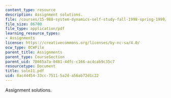 ```yaml
---
content_type: resource
description: Assignment solutions.
file: /courses/15-988-system-dynamics-self-study-fall-1998-spring-1999/8ac4445433cc75115a2da56ab72d1c22_soln11.pdf
file_size: 86700
file_type: application/pdf
learning_resource_types:
- Assignments
license: https://creativecommons.org/licenses/by-nc-sa/4.0/
ocw_type: OCWFile
parent_title: Assignments
parent_type: CourseSection
parent_uid: 78665a7a-0481-4dfc-c166-ac4cab9c35c7
resourcetype: Document
title: soln11.pdf
uid: 8ac44454-33cc-7511-5a2d-a56ab72d1c22
---
```

Assignment solutions.